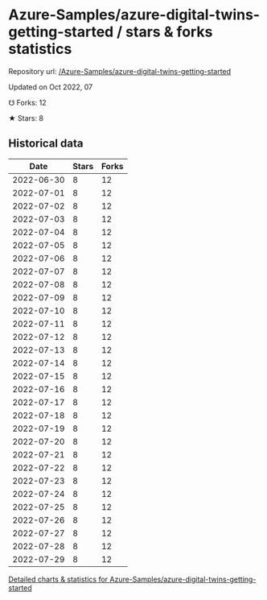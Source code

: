 # Azure-Samples/azure-digital-twins-getting-started / stars & forks statistics

Repository url: [/Azure-Samples/azure-digital-twins-getting-started](https://github.com/Azure-Samples/azure-digital-twins-getting-started)

Updated on Oct 2022, 07

☋ Forks: 12

★ Stars: 8

## Historical data
| Date | Stars | Forks |
|------|-------|-------|
| 2022-06-30 | 8 | 12 | 
| 2022-07-01 | 8 | 12 | 
| 2022-07-02 | 8 | 12 | 
| 2022-07-03 | 8 | 12 | 
| 2022-07-04 | 8 | 12 | 
| 2022-07-05 | 8 | 12 | 
| 2022-07-06 | 8 | 12 | 
| 2022-07-07 | 8 | 12 | 
| 2022-07-08 | 8 | 12 | 
| 2022-07-09 | 8 | 12 | 
| 2022-07-10 | 8 | 12 | 
| 2022-07-11 | 8 | 12 | 
| 2022-07-12 | 8 | 12 | 
| 2022-07-13 | 8 | 12 | 
| 2022-07-14 | 8 | 12 | 
| 2022-07-15 | 8 | 12 | 
| 2022-07-16 | 8 | 12 | 
| 2022-07-17 | 8 | 12 | 
| 2022-07-18 | 8 | 12 | 
| 2022-07-19 | 8 | 12 | 
| 2022-07-20 | 8 | 12 | 
| 2022-07-21 | 8 | 12 | 
| 2022-07-22 | 8 | 12 | 
| 2022-07-23 | 8 | 12 | 
| 2022-07-24 | 8 | 12 | 
| 2022-07-25 | 8 | 12 | 
| 2022-07-26 | 8 | 12 | 
| 2022-07-27 | 8 | 12 | 
| 2022-07-28 | 8 | 12 | 
| 2022-07-29 | 8 | 12 | 


[Detailed charts & statistics for Azure-Samples/azure-digital-twins-getting-started](https://reviewgithub.com/rep/Azure-Samples/azure-digital-twins-getting-started)

